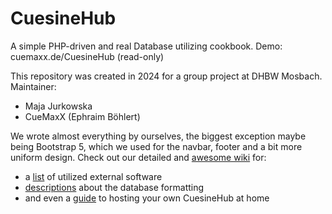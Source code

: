 # CuesineHub

A simple PHP-driven and real Database utilizing cookbook.
Demo: cuemaxx.de/CuesineHub (read-only)

This repository was created in 2024 for a group project at DHBW Mosbach.
Maintainer:
* Maja Jurkowska
* CueMaxX (Ephraim Böhlert)

We wrote almost everything by ourselves, the biggest exception maybe being Bootstrap 5, which we used for the navbar, footer and a bit more uniform design. 
Check out our detailed and [awesome wiki](https://github.com/CueMaxX/CuesineHub/wiki/1.-Home) for:<br>
* a [list](https://github.com/CueMaxX/CuesineHub/wiki/1.-Home) of utilized external software
* [descriptions](https://github.com/CueMaxX/CuesineHub/wiki/3.-Filling-the-database) about the database formatting
* and even a [guide](https://github.com/CueMaxX/CuesineHub/wiki/2.-Setup-your-own-Server) to hosting your own CuesineHub at home
